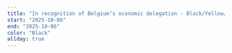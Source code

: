 ```yaml
---
title: "In recognition of Belgium’s economic delegation - Black/Yellow/Red"
start: "2025-10-06"
end: "2025-10-06"
color: "Black"
allday: true
---
```


